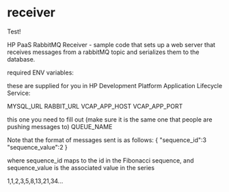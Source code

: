 receiver
========
Test!

HP PaaS RabbitMQ Receiver - sample code that sets up a web server that receives messages from a rabbitMQ topic and serializes them to the database. 

required ENV variables: 

these are supplied for you in HP Development Platform Application Lifecycle Service: 

MYSQL_URL
RABBIT_URL
VCAP_APP_HOST
VCAP_APP_PORT

this one you need to fill out (make sure it is the same one that people are pushing messages to)
QUEUE_NAME


Note that the format of messages sent is as follows: 
{
    "sequence_id":3
    "sequence_value":2
}

where sequence_id maps to the id in the Fibonacci sequence, and sequence_value is the associated value in the series

1,1,2,3,5,8,13,21,34...




